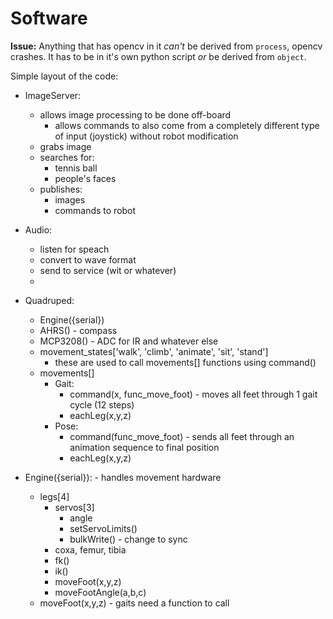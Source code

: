 # Software

**Issue:** Anything that has opencv in it *can't* be derived from `process`, opencv
crashes. It has to be in it's own python script *or* be derived from `object`.

Simple layout of the code:

- ImageServer:
	- allows image processing to be done off-board
		- allows commands to also come from a completely different type of input
		(joystick) without robot modification
	- grabs image
	- searches for:
		- tennis ball
		- people's faces
	- publishes:
		- images
		- commands to robot

- Audio:
	- listen for speach
	- convert to wave format
	- send to service (wit or whatever)
	- 

- Quadruped:
	- Engine({serial})
	- AHRS() - compass
	- MCP3208() - ADC for IR and whatever else
	- movement_states['walk', 'climb', 'animate', 'sit', 'stand']
		- these are used to call movements[] functions using command()
	- movements[]
		- Gait:
			- command(x, func_move_foot) - moves all feet through 1 gait cycle (12 steps)
			- eachLeg(x,y,z)
		- Pose:
			- command(func_move_foot) - sends all feet through an animation sequence to final position
			- eachLeg(x,y,z)

- Engine({serial}): - handles movement hardware
	- legs[4]
		- servos[3]
			- angle
			- setServoLimits()
			- bulkWrite() - change to sync
		- coxa, femur, tibia
		- fk()
		- ik()
		- moveFoot(x,y,z)
		- moveFootAngle(a,b,c)
	- moveFoot(x,y,z) - gaits need a function to call
